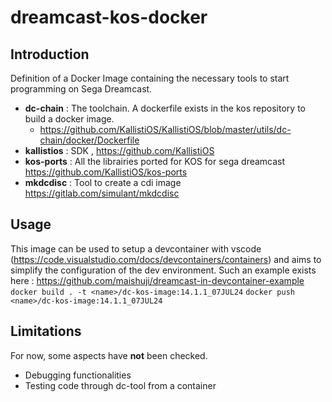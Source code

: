 # dreamcast-kos-docker

## Introduction 

Definition of a Docker Image containing the necessary tools to start programming on Sega Dreamcast.

* **dc-chain** : The toolchain. A dockerfile exists in the kos repository to build a docker image.
   - https://github.com/KallistiOS/KallistiOS/blob/master/utils/dc-chain/docker/Dockerfile
* **kallistios** : SDK , https://github.com/KallistiOS
* **kos-ports** : All the librairies ported for KOS for sega dreamcast https://github.com/KallistiOS/kos-ports
* **mkdcdisc** : Tool to create a cdi image https://gitlab.com/simulant/mkdcdisc

## Usage
This image can be used to setup a devcontainer with vscode (https://code.visualstudio.com/docs/devcontainers/containers) and aims to simplify the configuration of the dev environment.
Such an example exists here : https://github.com/maishuji/dreamcast-in-devcontainer-example
```docker build . -t <name>/dc-kos-image:14.1.1_07JUL24```
```docker push <name>/dc-kos-image:14.1.1_07JUL24```


## Limitations
For now, some aspects have **not** been checked.
- Debugging functionalities
- Testing code through dc-tool from a container